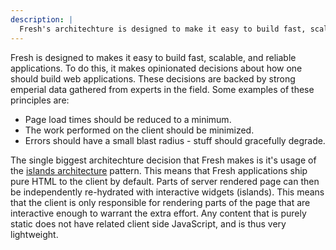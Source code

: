 ```yaml
---
description: |
  Fresh's architechture is designed to make it easy to build fast, scalable, and reliable applications.
---
```


Fresh is designed to makes it easy to build fast, scalable, and reliable
applications. To do this, it makes opinionated decisions about how one should
build web applications. These decisions are backed by strong emperial data
gathered from experts in the field. Some examples of these principles are:

- Page load times should be reduced to a minimum.
- The work performed on the client should be minimized.
- Errors should have a small blast radius - stuff should gracefully degrade.

The single biggest architechture decision that Fresh makes is it's usage of the
[islands architecture][islands] pattern. This means that Fresh applications ship
pure HTML to the client by default. Parts of server rendered page can then be
independently re-hydrated with interactive widgets (islands). This means that
the client is only responsible for rendering parts of the page that are
interactive enough to warrant the extra effort. Any content that is purely
static does not have related client side JavaScript, and is thus very
lightweight.

<!-- TODO(lucacasonato): elaborate on request handling, form actions, etc. -->

[islands]: https://www.patterns.dev/posts/islands-architecture/

